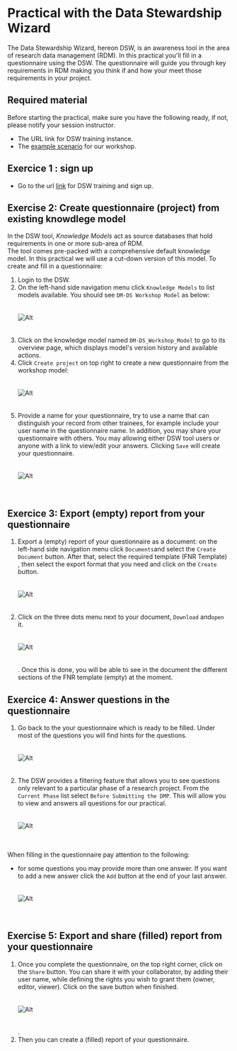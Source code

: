 # Practical with the Data Stewardship Wizard


The Data Stewardship Wizard, hereon DSW, is an awareness tool in the area of research data management (RDM). 
In this practical you'll fill in a questionnaire using the DSW. The questionnaire will guide you through key requirements in RDM making you think if and how your meet those requirements in your project.


## Required material

Before starting the practical, make sure you have the following ready, if not, please notify your session instructor.

* The URL link for DSW training instance.
* The [example scenario](https://github.com/elixir-luxembourg/DS-DM-training/blob/master/resources/DM-DP_RunningExample.pdf) for our workshop.

## Exercice 1 : sign up

* Go to the url [link](https://learning.ds-wizard.org/)  for DSW training and sign up.


## Exercise 2: Create questionnaire (project) from existing knowdlege model

In the DSW tool, _Knowledge Models_ act as source databases that hold requirements in one or more sub-area of RDM.  
The tool comes pre-packed with a comprehensive default knowledge model. In this practical we will use a cut-down version of this model. To create and fill in a questionnaire:


1. Login to the DSW.<br/>
2. On the left-hand side navigation menu click `Knowledge Models` to list models available. You should see `DM-DS Workshop Model` as below: <br/> <br/><br/>![Alt](images/list_workshop_km.png)<br/><br/><br/>
3. Click on the knowledge model named `DM-DS_Workshop_Model` to go to its overview page, which displays model's version history and available actions.<br/>
4. Click `Create project` on top right to create a new questionnaire from the workshop model: <br/><br/><br/>![Alt](images/project.png)<br/><br/><br/>
5. Provide a name for your questionnaire, try to use a name that can distinguish your record from other trainees, for example include your user name in the questionnaire name. In addition, you may share your questionnaire with others. You may allowing either DSW tool users or anyone with a link to view/edit your answers. Clicking `Save` will create your questionnaire. <br/><br/><br/> ![Alt](images/project_name.png)<br/><br/><br/>

## Exercice 3: Export (empty) report from your questionnaire

 1. Export a (empty) report of your questionnaire as a document: on the left-hand side navigation menu click `Documents`and select the `Create Document` button. After that, select the required template (FNR Template) , then select the export format that you need and click on the `Create` button. <br/><br/><br/>![Alt](images/doc.png)<br/><br/><br/>
2. Click on the three dots menu next to your document, `Download` and`open` it.  <br/><br/><br/>![Alt](images/download.png)<br/><br/><br/>. Once this is done, you will be able to see in the document the different sections of the FNR template (empty) at the moment.

## Exercice 4: Answer questions in the questionnaire

1. Go back to the your questionnaire which is ready to be filled. Under most of the questions you will find hints for the questions. <br/><br/><br/> ![Alt](images/fill1.png)<br/><br/><br/>
2. The DSW provides a filtering feature that allows you to see questions only relevant to a particular phase of a research project. From the `Current Phase` list select `Before Submitting the DMP`. This will allow you to view and answers all questions for our practical. <br/><br/><br/> ![Alt](images/fill2.png)<br/><br/><br/>

When filling in the questionnaire pay attention to the following:


 - for some questions you may provide more than one answer. If you want to add a new answer click the `Add` button at the end of your last answer. <br/><br/><br/>![Alt](images/add_answer.png)<br/><br/><br/>

## Exercise 5: Export and share (filled) report from your questionnaire

1. Once you complete the questionnaire, on the top right corner, click on the `Share` button. You can share it with your collaborator, by adding their user name, while defining the rights you wish to grant them (owner, editor, viewer). Click on the save button when finished. <br/><br/><br/>![Alt](images/share.png)<br/><br/><br/>.
2. Then you can create a (filled) report of your questionnaire.

